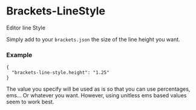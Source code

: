 # Brackets-LineStyle
Editor line Style


Simply add to your `brackets.json` the size of the line height you want.

### Example

```
{
  "brackets-line-style.height": "1.25"
}
```

The value you specify will be used as is so that you can use percentages, ems... Or whatever you want.  However, using unitless ems based values seem to work best.
